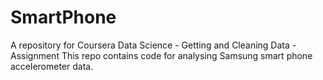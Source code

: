 # SmartPhone
A repository for Coursera Data Science - Getting and Cleaning Data - Assignment
This repo contains code for analysing Samsung smart phone accelerometer data.

